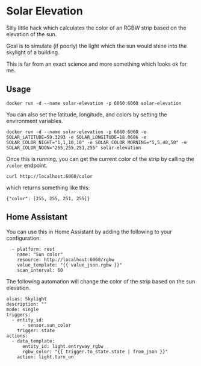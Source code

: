 # Solar Elevation

Silly little hack which calculates the color of an RGBW strip based 
on the elevation of the sun.

Goal is to simulate (if poorly) the light which the sun would shine
into the skylight of a building.

This is far from an exact science and more something which looks ok
for me.

## Usage

```
docker run -d --name solar-elevation -p 6060:6060 solar-elevation
```

You can also set the latitude, longitude, and colors by setting the
environment variables.

```
docker run -d --name solar-elevation -p 6060:6060 -e SOLAR_LATITUDE=59.3293 -e SOLAR_LONGITUDE=18.0686 -e SOLAR_COLOR_NIGHT="1,1,10,10" -e SOLAR_COLOR_MORNING="5,5,40,50" -e SOLAR_COLOR_NOON="255,255,251,255" solar-elevation
```

Once this is running, you can get the current color of the strip by
calling the `/color` endpoint.

```
curl http://localhost:6060/color
```

which returns something like this:

```
{"color": [255, 255, 251, 255]}
```

## Home Assistant

You can use this in Home Assistant by adding the following to your configuration:

```
  - platform: rest
    name: "Sun color"
    resource: http://localhost:6060/rgbw
    value_template: "{{ value_json.rgbw }}"
    scan_interval: 60
```

The following automation will change the color of the strip based on the
sun elevation.

```
alias: Skylight
description: ""
mode: single
triggers:
  - entity_id:
      - sensor.sun_color
    trigger: state
actions:
  - data_template:
      entity_id: light.entryway_rgbw
      rgbw_color: "{{ trigger.to_state.state | from_json }}"
    action: light.turn_on
```
